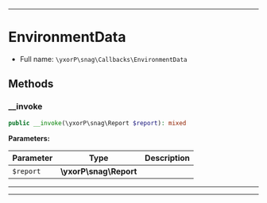 ***

# EnvironmentData





* Full name: `\yxorP\snag\Callbacks\EnvironmentData`




## Methods


### __invoke



```php
public __invoke(\yxorP\snag\Report $report): mixed
```








**Parameters:**

| Parameter | Type | Description |
|-----------|------|-------------|
| `$report` | **\yxorP\snag\Report** |  |




***


***

